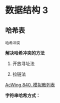 # 数据结构 3

## 哈希表

`哈希冲突`

**解决哈希冲突的方法**

1. 开放寻址法

2. 拉链法

[AcWing 840. 模拟散列表](https://www.acwing.com/solution/content/15765/)

**字符串哈希方式：**
